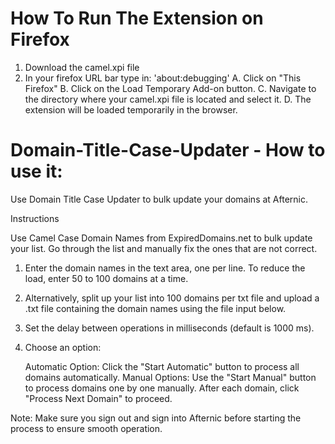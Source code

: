 # How To Run The Extension on Firefox
1. Download the camel.xpi file
2. In your firefox URL bar type in: 'about:debugging'
    A. Click on "This Firefox"
    B. Click on the Load Temporary Add-on button.
    C. Navigate to the directory where your camel.xpi file is located and select it.
    D. The extension will be loaded temporarily in the browser.


# Domain-Title-Case-Updater - How to use it:
Use Domain Title Case Updater to bulk update your domains at Afternic.


Instructions

Use Camel Case Domain Names from ExpiredDomains.net to bulk update your list. Go through the list and manually fix the ones that are not correct.

1. Enter the domain names in the text area, one per line. To reduce the load, enter 50 to 100 domains at a time.

2. Alternatively, split up your list into 100 domains per txt file and upload a .txt file containing the domain names using the file input below.

3. Set the delay between operations in milliseconds (default is 1000 ms).

4. Choose an option:

    Automatic Option: Click the "Start Automatic" button to process all domains automatically.
    Manual Options: Use the "Start Manual" button to process domains one by one manually. After each domain, click "Process Next Domain" to proceed.

Note: Make sure you sign out and sign into Afternic before starting the process to ensure smooth operation.
